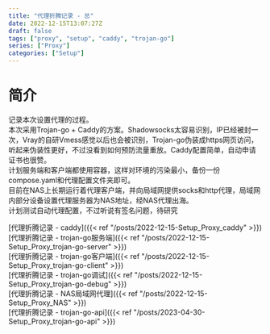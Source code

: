 ```yaml
---
title: "代理折腾记录 - 总"
date: 2022-12-15T13:07:27Z
draft: false
tags: ["proxy", "setup", "caddy", "trojan-go"]
series: ["Proxy"]
categories: ["Setup"]
---
```


# 简介
记录本次设置代理的过程。  
本次采用Trojan-go + Caddy的方案。Shadowsocks太容易识别，IP已经被封一次，Vray的自研Vmess感觉以后也会被识别，Trojan-go伪装成https网页访问，听起来伪装性更好，不过没看到如何预防流量重放。Caddy配置简单，自动申请证书也很赞。  
计划服务端和客户端都使用容器，这样对环境的污染最小，备份一份compose.yaml和代理配置文件夹即可。  
目前在NAS上长期运行着代理客户端，并向局域网提供socks和http代理，局域网内部分设备设置代理服务器为NAS地址，经NAS代理出海。  
计划测试自动代理配置，不过听说有签名问题，待研究  

[代理折腾记录 - caddy]({{< ref "/posts/2022-12-15-Setup_Proxy_caddy" >}})  
[代理折腾记录 - trojan-go服务端]({{< ref "/posts/2022-12-15-Setup_Proxy_trojan-go-server" >}})  
[代理折腾记录 - trojan-go客户端]({{< ref "/posts/2022-12-15-Setup_Proxy_trojan-go-client" >}})  
[代理折腾记录 - trojan-go调试]({{< ref "/posts/2022-12-15-Setup_Proxy_trojan-go-debug" >}})  
[代理折腾记录 - NAS局域网代理]({{< ref "/posts/2022-12-15-Setup_Proxy_NAS" >}})  
[代理折腾记录 - trojan-go-api]({{< ref "/posts/2023-04-30-Setup_Proxy_trojan-go-api" >}})  
